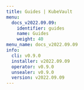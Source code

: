 ```yaml
---
title: Guides | KubeVault
menu:
  docs_v2022.09.09:
    identifier: guides
    name: Guides
    weight: 40
menu_name: docs_v2022.09.09
info:
  cli: v0.9.0
  installer: v2022.09.09
  operator: v0.9.0
  unsealer: v0.9.0
  version: v2022.09.09
---
```


